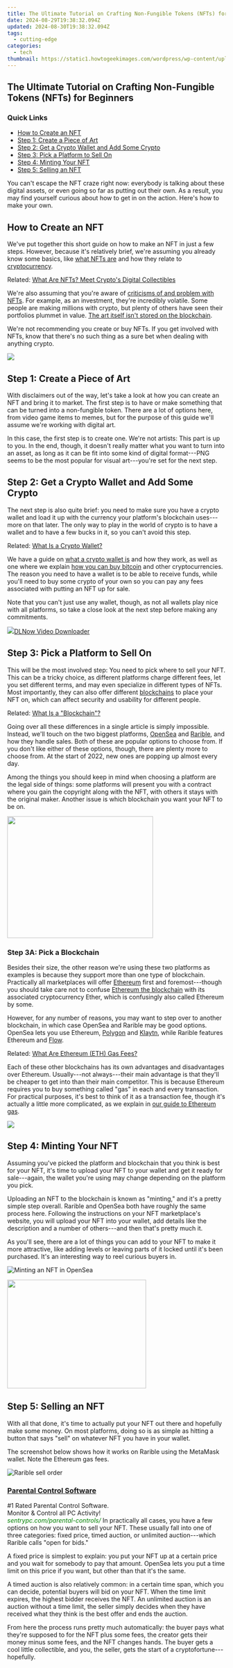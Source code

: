 ```yaml
---
title: The Ultimate Tutorial on Crafting Non-Fungible Tokens (NFTs) for Beginners
date: 2024-08-29T19:38:32.094Z
updated: 2024-08-30T19:38:32.094Z
tags:
  - cutting-edge
categories:
  - tech
thumbnail: https://static1.howtogeekimages.com/wordpress/wp-content/uploads/2022/02/shutterstock_1925622308.jpg
---
```


## The Ultimate Tutorial on Crafting Non-Fungible Tokens (NFTs) for Beginners

### Quick Links

* [How to Create an NFT](https://some-skills.techidaily.com/new-the-art-of-haul-video-production-and-editing-techniques/)
* [Step 1: Create a Piece of Art](https://youtube-zero.techidaily.com/ed-in-2024-top-picks-for-efficient-youtube-video-url-condensers/)
* [Step 2: Get a Crypto Wallet and Add Some Crypto](https://windows11.techidaily.com/win11-terminal-default-setting-restoration-guide/)
* [Step 3: Pick a Platform to Sell On](https://extra-information.techidaily.com/2024-approved-building-a-solid-foundation-windows-10s-video-creation-basics/)
* [Step 4: Minting Your NFT](https://instagram-videos.techidaily.com/new-quick-steps-for-recording-insta-stories-for-2024/)
* [Step 5: Selling an NFT](https://android-location-track.techidaily.com/how-do-i-stop-someone-from-tracking-my-oneplus-ace-2v-drfone-by-drfone-virtual-android/)

 You can't escape the NFT craze right now: everybody is talking about these digital assets, or even going so far as putting out their own. As a result, you may find yourself curious about how to get in on the action. Here's how to make your own.

##  How to Create an NFT

 We've put together this short guide on how to make an NFT in just a few steps. However, because it's relatively brief, we're assuming you already know some basics, like [what NFTs are](https://sound-tweaking.techidaily.com/updated-2024-approved-mastering-echo-effects-implementing-reverb-in-digital-sound-environments-windows-edition/) and how they relate to [cryptocurrency](https://sim-unlock.techidaily.com/in-2024-top-11-free-apps-to-check-imei-on-itel-p40plus-phones-by-drfone-android/).

Related: [What Are NFTs? Meet Crypto's Digital Collectibles](https://sound-tweaking.techidaily.com/updated-2024-approved-mastering-echo-effects-implementing-reverb-in-digital-sound-environments-windows-edition/) 

 We're also assuming that you're aware of [criticisms of and problem with NFTs](https://extra-lessons.techidaily.com/techniques-for-writing-eye-catching-podcast-summaries/). For example, as an investment, they're incredibly volatile. Some people are making millions with crypto, but plenty of others have seen their portfolios plummet in value. [The art itself isn't stored on the blockchain](https://vp-tips.techidaily.com/top-tales-best-yt-storytellers-for-23-for-2024/).

 We're not recommending you create or buy NFTs. If you get involved with NFTs, know that there's no such thing as a sure bet when dealing with anything crypto.

<!-- affiliate ads begin -->
<a href="https://secure.2checkout.com/order/checkout.php?PRODS=3851655&QTY=1&AFFILIATE=108875&CART=1"><img src="http://www.aiseesoft.com/avangate/30p/banner.jpg" border="0"></a>
<!-- affiliate ads end -->
##  Step 1: Create a Piece of Art

 With disclaimers out of the way, let's take a look at how you can create an NFT and bring it to market. The first step is to have or make something that can be turned into a non-fungible token. There are a lot of options here, from video game items to memes, but for the purpose of this guide we'll assume we're working with digital art.

 In this case, the first step is to create one. We're not artists: This part is up to you. In the end, though, it doesn't really matter what you want to turn into an asset, as long as it can be fit into some kind of digital format---PNG seems to be the most popular for visual art---you're set for the next step.

##  Step 2: Get a Crypto Wallet and Add Some Crypto

 The next step is also quite brief: you need to make sure you have a crypto wallet and load it up with the currency your platform's blockchain uses---more on that later. The only way to play in the world of crypto is to have a wallet and to have a few bucks in it, so you can't avoid this step.

Related: [What Is a Crypto Wallet?](https://fox-that.techidaily.com/iphone-users-troubleshoot-your-contacts-app-issues-with-these-simple-solutions/) 

 We have a guide on [what a crypto wallet is](https://fox-that.techidaily.com/iphone-users-troubleshoot-your-contacts-app-issues-with-these-simple-solutions/) and how they work, as well as one where we explain [how you can buy bitcoin](https://fake-location.techidaily.com/what-are-location-permissions-life360-on-vivo-y17s-drfone-by-drfone-virtual-android/) and other cryptocurrencies. The reason you need to have a wallet is to be able to receive funds, while you'll need to buy some crypto of your own so you can pay any fees associated with putting an NFT up for sale.

 Note that you can't just use any wallet, though, as not all wallets play nice with all platforms, so take a close look at the next step before making any commitments.

<!-- affiliate ads begin -->
<a href="https://secure.2checkout.com/order/checkout.php?PRODS=4712430&QTY=1&AFFILIATE=108875&CART=1"><img src="https://secure.avangate.com/images/merchant/c404a5adbf90e09631678b13b05d9d7a/products/dlnow_256.png" border="0">DLNow Video Downloader</a>
<!-- affiliate ads end -->
##  Step 3: Pick a Platform to Sell On

 This will be the most involved step: You need to pick where to sell your NFT. This can be a tricky choice, as different platforms charge different fees, let you set different terms, and may even specialize in different types of NFTs. Most importantly, they can also offer different [blockchains](https://facebook-videos.techidaily.com/updated-2024-approved-top-playlist-hits-social-medias-1-10-video-winners/) to place your NFT on, which can affect security and usability for different people.

Related: [What Is a "Blockchain"?](https://facebook-videos.techidaily.com/updated-2024-approved-top-playlist-hits-social-medias-1-10-video-winners/) 

 Going over all these differences in a single article is simply impossible. Instead, we'll touch on the two biggest platforms, [OpenSea](https://opensea.io) and [Rarible](http://rarible.com/), and how they handle sales. Both of these are popular options to choose from. If you don't like either of these options, though, there are plenty more to choose from. At the start of 2022, new ones are popping up almost every day.

 Among the things you should keep in mind when choosing a platform are the legal side of things: some platforms will present you with a contract where you gain the copyright along with the NFT, with others it stays with the original maker. Another issue is which blockchain you want your NFT to be on.

<!-- affiliate ads begin -->
<a href="https://getlyla.pxf.io/c/5597632/1455723/15391" target="_top" id="1455723"><img src="//a.impactradius-go.com/display-ad/15391-1455723" border="0" alt="" width="336" height="280"/></a><img height="0" width="0" src="https://imp.pxf.io/i/5597632/1455723/15391" style="position:absolute;visibility:hidden;" border="0" />
<!-- affiliate ads end -->
###  Step 3A: Pick a Blockchain

 Besides their size, the other reason we're using these two platforms as examples is because they support more than one type of blockchain. Practically all marketplaces will offer [Ethereum](https://ethereum.org/) first and foremost---though you should take care not to confuse [Ethereum the blockchain](https://extra-information.techidaily.com/in-2024-automated-opener-your-srt-files-windows-and-mac/) with its associated cryptocurrency Ether, which is confusingly also called Ethereum by some.

 However, for any number of reasons, you may want to step over to another blockchain, in which case OpenSea and Rarible may be good options. OpenSea lets you use Ethereum, [Polygon](https://polygon.technology/) and [Klaytn](https://www.klaytn.com/'), while Rarible features Ethereum and [Flow](https://rarible.com/blog/rarible-com-and-rarible-protocol-integrate-flow-blockchain-for-streamlined-nft-experience/.).

Related: [What Are Ethereum (ETH) Gas Fees?](https://screen-video-capture.techidaily.com/new-unleashing-creativity-how-to-master-io-screen-capture-for-2024/) 

 Each of these other blockchains has its own advantages and disadvantages over Ethereum. Usually---not always---their main advantage is that they'll be cheaper to get into than their main competitor. This is because Ethereum requires you to buy something called "gas" in each and every transaction. For practical purposes, it's best to think of it as a transaction fee, though it's actually a little more complicated, as we explain in [our guide to Ethereum gas](https://screen-video-capture.techidaily.com/new-unleashing-creativity-how-to-master-io-screen-capture-for-2024/).

<!-- affiliate ads begin -->
<a href="https://shop.mondly.com/affiliate.php?ACCOUNT=ATISTUDI&AFFILIATE=108875&PATH=https%3A%2F%2Fwww.mondly.com%3FAFFILIATE%3D108875%26RESOURCE%3D%2BEducational%2B300x600%2B"><img src="https://secure.avangate.com/images/merchant/69c418c33ec2e1a4267fa9bb77fa1428/educational-300x600.gif" border="0"></a>
<!-- affiliate ads end -->
##  Step 4: Minting Your NFT

 Assuming you've picked the platform and blockchain that you think is best for your NFT, it's time to upload your NFT to your wallet and get it ready for sale---again, the wallet you're using may change depending on the platform you pick.

 Uploading an NFT to the blockchain is known as "minting," and it's a pretty simple step overall. Rarible and OpenSea both have roughly the same process here. Following the instructions on your NFT marketplace's website, you will upload your NFT into your wallet, add details like the description and a number of others---and then that's pretty much it.

 As you'll see, there are a lot of things you can add to your NFT to make it more attractive, like adding levels or leaving parts of it locked until it's been purchased. It's an interesting way to reel curious buyers in.

![Minting an NFT in OpenSea](https://static1.howtogeekimages.com/wordpress/wp-content/uploads/2022/02/OpenSea-mint-nft.png) 

<!-- affiliate ads begin -->
<a href="https://zonlipartnershipprogram.pxf.io/c/5597632/1821134/17882" target="_top" id="1821134"><img src="//a.impactradius-go.com/display-ad/17882-1821134" border="0" alt="" width="320" height="250"/></a><img height="0" width="0" src="https://imp.pxf.io/i/5597632/1821134/17882" style="position:absolute;visibility:hidden;" border="0" />
<!-- affiliate ads end -->
##  Step 5: Selling an NFT

 With all that done, it's time to actually put your NFT out there and hopefully make some money. On most platforms, doing so is as simple as hitting a button that says "sell" on whatever NFT you have in your wallet.

 The screenshot below shows how it works on Rarible using the MetaMask wallet. Note the Ethereum gas fees.

![Rarible sell order](https://static1.howtogeekimages.com/wordpress/wp-content/uploads/2022/02/rarible-sell-order.png) 

<!-- affiliate ads begin -->
<h3 id="200610"><a href="https://sentrypc.7eer.net/c/5597632/200610/3022">Parental Control Software</a></h3>
<span class="text-ad-content">
	#1 Rated Parental Control Software.<br/>
	Monitor & Control all PC Activity!<br/>
		<cite style="color:green">sentrypc.com/parental-controls/</cite>
	</span><img height="0" width="0" src="https://sentrypc.7eer.net/i/5597632/200610/3022" style="position:absolute;visibility:hidden;" border="0" />
<!-- affiliate ads end -->
 In practically all cases, you have a few options on how you want to sell your NFT. These usually fall into one of three categories: fixed price, timed auction, or unlimited auction---which Rarible calls "open for bids."

 A fixed price is simplest to explain: you put your NFT up at a certain price and you wait for somebody to pay that amount. OpenSea lets you put a time limit on this price if you want, but other than that it's the same.

 A timed auction is also relatively common: in a certain time span, which you can decide, potential buyers will bid on your NFT. When the time limit expires, the highest bidder receives the NFT. An unlimited auction is an auction without a time limit, the seller simply decides when they have received what they think is the best offer and ends the auction.

 From here the process runs pretty much automatically: the buyer pays what they're supposed to for the NFT plus some fees, the creator gets their money minus some fees, and the NFT changes hands. The buyer gets a cool little collectible, and you, the seller, gets the start of a cryptofortune---hopefully.

<ins class="adsbygoogle"
     style="display:block"
     data-ad-format="autorelaxed"
     data-ad-client="ca-pub-7571918770474297"
     data-ad-slot="1223367746"></ins>



<ins class="adsbygoogle"
     style="display:block"
     data-ad-client="ca-pub-7571918770474297"
     data-ad-slot="8358498916"
     data-ad-format="auto"
     data-full-width-responsive="true"></ins>


